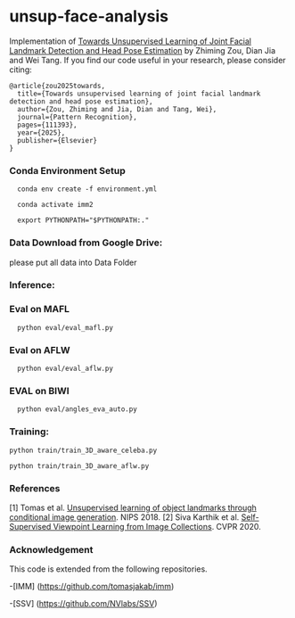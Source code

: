 # unsup-face-analysis
Implementation of [Towards Unsupervised Learning of Joint Facial Landmark Detection and Head Pose Estimation](https://www.cs.uic.edu/~tangw/files/2025_PR_ZhimingZou.pdf) by Zhiming Zou,  Dian Jia and Wei Tang. If you find our code useful in your research, please consider citing:


```
@article{zou2025towards,
  title={Towards unsupervised learning of joint facial landmark detection and head pose estimation},
  author={Zou, Zhiming and Jia, Dian and Tang, Wei},
  journal={Pattern Recognition},
  pages={111393},
  year={2025},
  publisher={Elsevier}
}
```

### Conda Environment Setup
```
  conda env create -f environment.yml 

  conda activate imm2

  export PYTHONPATH="$PYTHONPATH:."
```

### Data Download from Google Drive: 

please put all data into Data Folder

### Inference:

### Eval on MAFL 
```
  python eval/eval_mafl.py  
```
### Eval on AFLW
```
  python eval/eval_aflw.py 
```
### EVAL on BIWI
```
  python eval/angles_eva_auto.py
```
### Training:
```
python train/train_3D_aware_celeba.py

python train/train_3D_aware_aflw.py
```
### References
[1] Tomas et al. [Unsupervised learning of object landmarks through conditional image generation](https://proceedings.neurips.cc/paper_files/paper/2018/file/1f36c15d6a3d18d52e8d493bc8187cb9-Paper.pdf). NIPS 2018.
[2] Siva Karthik et al. [Self-Supervised Viewpoint Learning from Image Collections]([https://arxiv.org/pdf/1811.11742.pdf](https://openaccess.thecvf.com/content_CVPR_2020/papers/Mustikovela_Self-Supervised_Viewpoint_Learning_From_Image_Collections_CVPR_2020_paper.pdf)). CVPR 2020.


### Acknowledgement
This code is extended from the following repositories.

-[IMM] (https://github.com/tomasjakab/imm)

-[SSV] (https://github.com/NVlabs/SSV)
